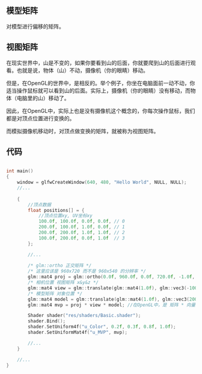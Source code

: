 ## 模型矩阵
对模型进行偏移的矩阵。

## 视图矩阵

在现实世界中，山是不变的，如果你要看到山的后面，你就要爬到山的后面进行观看。也就是说，物体（山）不动，摄像机（你的眼睛）移动。

但是，在OpenGL的世界中，是相反的。举个例子，你坐在电脑面前一动不动，你适当操作鼠标就可以看到山的后面。实际上，摄像机（你的眼睛）没有移动，而物体（电脑里的山）移动了。

因此，在OpenGL中，实际上也是没有摄像机这个概念的，你每次操作鼠标，我们都是对顶点位置进行变换的。

而模拟摄像机移动时，对顶点做变换的矩阵，就被称为视图矩阵。

## 代码

```cpp

int main()
{
    window = glfwCreateWindow(640, 480, "Hello World", NULL, NULL);
	//...
        
    {
        //顶点数据
        float positions[] = {
            //顶点位置xy, UV坐标xy
            100.0f, 100.0f, 0.0f, 0.0f, // 0
            200.0f, 100.0f, 1.0f, 0.0f, // 1
            200.0f, 200.0f, 1.0f, 1.0f, // 2
            100.0f, 200.0f, 0.0f, 1.0f  // 3
        };

		//...
        
        /* glm::ortho 正交矩阵 */
        /* 这里应该是 960x720 而不是 960x540 的分辨率 */
        glm::mat4 proj = glm::ortho(0.0f, 960.0f, 0.0f, 720.0f, -1.0f, 1.0f);
        /* 相机位置 视图矩阵 x&y&z */
        glm::mat4 view = glm::translate(glm::mat4(1.0f), glm::vec3(-100, 0, 0)); //向左移动100
        /* 模型矩阵 对象位置 */
        glm::mat4 model = glm::translate(glm::mat4(1.0f), glm::vec3(200, 200, 0)); //将模型向右移动200，向上移动200
        glm::mat4 mvp = proj * view * model; //在OpenGL中，是 矩阵 * 向量。因此顺序是：向量 = 投影矩阵 * 视图矩阵 * 模型矩阵 * 向量

        Shader shader("res/shaders/Basic.shader");
        shader.Bind();
        shader.SetUniform4f("u_Color", 0.2f, 0.3f, 0.8f, 1.0f);
        shader.SetUniformMat4f("u_MVP", mvp);

	    //...
	}

	//...
}
```
